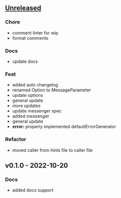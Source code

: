 <a name="unreleased"></a>
## [Unreleased]

### Chore
- comment linter for wip
- format comments

### Docs
- update docs

### Feat
- added auto changelog
- renamed Option to MessageParameter
- update options
- general update
- more updates
- update messenger spec
- added messenger
- general update
- **error:** properly implemented defaultErrorGenerator

### Refactor
- moved caller from hints file to caller file


<a name="v0.1.0"></a>
## v0.1.0 - 2022-10-20
### Docs
- added docs support


[Unreleased]: https://github.com/tigorlazuardi/tower/compare/v0.1.0...HEAD
